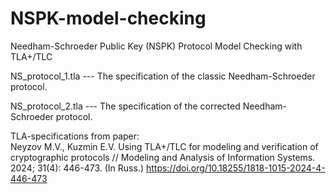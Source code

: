 # NSPK-model-checking

Needham-Schroeder Public Key (NSPK) Protocol Model Checking with TLA+/TLC

NS_protocol_1.tla --- The specification of the classic Needham-Schroeder protocol.

NS_protocol_2.tla --- The specification of the corrected Needham-Schroeder protocol.

TLA-specifications from paper:  
Neyzov M.V., Kuzmin E.V. Using TLA+/TLC for modeling and verification of cryptographic protocols // Modeling and Analysis of Information Systems. 2024; 31(4): 446-473. (In Russ.) 
https://doi.org/10.18255/1818-1015-2024-4-446-473
